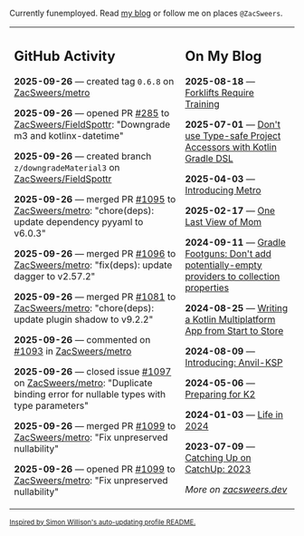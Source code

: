 Currently funemployed. Read [my blog](https://zacsweers.dev/) or follow me on places `@ZacSweers`.

<table><tr><td valign="top" width="60%">

## GitHub Activity
<!-- githubActivity starts -->
**2025-09-26** — created tag `0.6.8` on [ZacSweers/metro](https://github.com/ZacSweers/metro)

**2025-09-26** — opened PR [#285](https://github.com/ZacSweers/FieldSpottr/pull/285) to [ZacSweers/FieldSpottr](https://github.com/ZacSweers/FieldSpottr): "Downgrade m3 and kotlinx-datetime"

**2025-09-26** — created branch `z/downgradeMaterial3` on [ZacSweers/FieldSpottr](https://github.com/ZacSweers/FieldSpottr)

**2025-09-26** — merged PR [#1095](https://github.com/ZacSweers/metro/pull/1095) to [ZacSweers/metro](https://github.com/ZacSweers/metro): "chore(deps): update dependency pyyaml to v6.0.3"

**2025-09-26** — merged PR [#1096](https://github.com/ZacSweers/metro/pull/1096) to [ZacSweers/metro](https://github.com/ZacSweers/metro): "fix(deps): update dagger to v2.57.2"

**2025-09-26** — merged PR [#1081](https://github.com/ZacSweers/metro/pull/1081) to [ZacSweers/metro](https://github.com/ZacSweers/metro): "chore(deps): update plugin shadow to v9.2.2"

**2025-09-26** — commented on [#1093](https://github.com/ZacSweers/metro/issues/1093#issuecomment-3339954246) in [ZacSweers/metro](https://github.com/ZacSweers/metro)

**2025-09-26** — closed issue [#1097](https://github.com/ZacSweers/metro/issues/1097) on [ZacSweers/metro](https://github.com/ZacSweers/metro): "Duplicate binding error for nullable types with type parameters"

**2025-09-26** — merged PR [#1099](https://github.com/ZacSweers/metro/pull/1099) to [ZacSweers/metro](https://github.com/ZacSweers/metro): "Fix unpreserved nullability"

**2025-09-26** — opened PR [#1099](https://github.com/ZacSweers/metro/pull/1099) to [ZacSweers/metro](https://github.com/ZacSweers/metro): "Fix unpreserved nullability"
<!-- githubActivity ends -->
</td><td valign="top" width="40%">

## On My Blog
<!-- blog starts -->
**2025-08-18** — [Forklifts Require Training](https://www.zacsweers.dev/forklifts-require-training/)

**2025-07-01** — [Don't use Type-safe Project Accessors with Kotlin Gradle DSL](https://www.zacsweers.dev/dont-use-type-safe-project-accessors-with-kotlin-gradle-dsl/)

**2025-04-03** — [Introducing Metro](https://www.zacsweers.dev/introducing-metro/)

**2025-02-17** — [One Last View of Mom](https://www.zacsweers.dev/one-last-view-of-mom/)

**2024-09-11** — [Gradle Footguns: Don't add potentially-empty providers to collection properties](https://www.zacsweers.dev/gradle-footgun-adding-empty-providers-to-collection-properties/)

**2024-08-25** — [Writing a Kotlin Multiplatform App from Start to Store](https://www.zacsweers.dev/writing-a-kotlin-multiplatform-app-from-start-to-store/)

**2024-08-09** — [Introducing: Anvil-KSP](https://www.zacsweers.dev/introducing-anvil-ksp/)

**2024-05-06** — [Preparing for K2](https://www.zacsweers.dev/preparing-for-k2/)

**2024-01-03** — [Life in 2024](https://www.zacsweers.dev/life-in-2024/)

**2023-07-09** — [Catching Up on CatchUp: 2023](https://www.zacsweers.dev/catching-up-on-catchup-2023/)
<!-- blog ends -->
_More on [zacsweers.dev](https://zacsweers.dev/)_
</td></tr></table>

<sub><a href="https://simonwillison.net/2020/Jul/10/self-updating-profile-readme/">Inspired by Simon Willison's auto-updating profile README.</a></sub>